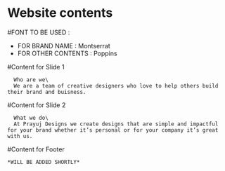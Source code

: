 # Website contents

#FONT TO BE USED : 
  - FOR BRAND NAME : Montserrat
  - FOR OTHER CONTENTS : Poppins
 
#Content for Slide 1

      Who are we\
      We are a team of creative designers who love to help others build their brand and buisness.
     
#Content for Slide 2

      What we do\
      At Prayuj Designs we create designs that are simple and impactful for your brand whether it’s personal or for your company it’s great with us.
      
#Content for Footer      

    *WILL BE ADDED SHORTLY*
    


